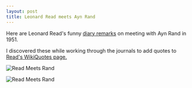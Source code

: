 ```yaml
---
layout: post
title: Leonard Read meets Ayn Rand
---
```


Here are Leonard Read's funny [diary remarks](https://history.fee.org/leonard-read-journal/1951/leonard-e-read-journal-november-1951/) on meeting with Ayn Rand in 1951. 

I discovered these while working through the journals to add quotes to [Read's WikiQuotes page.](https://en.wikiquote.org/wiki/Leonard_E._Read)

![Read Meets Rand](/commonplace/assets/images/Read-Rand-1.png)

![Read Meets Rand](/commonplace/assets/images/Read-Rand-2.png)
